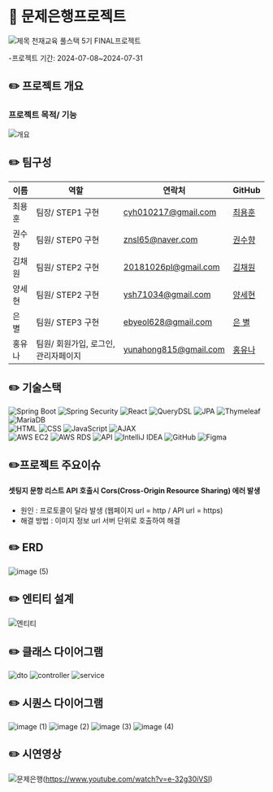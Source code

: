 # 📒 문제은행프로젝트 
![제목](https://github.com/user-attachments/assets/6ed0b36f-e492-4ba2-b2f9-898ff4c6c2d9)
천재교육 풀스택 5기 FINAL프로젝트 

-프로젝트 기간: 2024-07-08~2024-07-31

## ✏️ 프로젝트 개요
###  프로젝트 목적/ 기능

![개요](https://github.com/user-attachments/assets/d6b32a3c-ca89-4dae-9829-5d9708b2862b)


## ✏️ 팀구성

| 이름 | 역할 | 연락처 | GitHub |
|------|-----------------------|---------------|---------------|
| 최용훈 | 팀장/ STEP1 구현 | cyh010217@gmail.com | [최용훈](https://github.com/yh010217) |
| 권수향 | 팀원/ STEP0 구현 | znsl65@naver.com | [권수향](https://github.com/Suhayng) |
| 김채원 | 팀원/ STEP2 구현 | 20181026pl@gmail.com | [김채원](https://github.com/HEYWONY) |
| 양세현 | 팀원/ STEP2 구현 | ysh71034@gmail.com | [양세현](https://github.com/ysh71034) |
| 은 별 | 팀원/ STEP3 구현 | ebyeol628@gmail.com | [은 별](https://github.com/Agstarr) |
| 홍유나 | 팀원/ 회원가입, 로그인, 관리자페이지 | yunahong815@gmail.com | [홍유나](https://github.com/yuyuyu1123) |


## ✏️ 기술스택
![Spring Boot](https://img.shields.io/badge/Spring_Boot-6DB33F?style=for-the-badge&logo=spring-boot&logoColor=white)
![Spring Security](https://img.shields.io/badge/Spring_Secyrity-6DB33F?style=for-the-badge&logo=spring-security&logoColor=white)
![React](https://img.shields.io/badge/react-61DAFB?style=for-the-badge&logo=react&logoColor=white)
![QueryDSL](https://img.shields.io/badge/QueryDSL-4E7E5A?style=for-the-badge&logoColor=white)
![JPA](https://img.shields.io/badge/JPA-6DB33F?style=for-the-badge&logo=hibernate&logoColor=white)
![Thymeleaf](https://img.shields.io/badge/Thymeleaf-005F0F?style=for-the-badge&logo=thymeleaf&logoColor=white) 
![MariaDB](https://img.shields.io/badge/MariaDB-003545?style=for-the-badge&logo=mariadb&logoColor=white) <br>
![HTML](https://img.shields.io/badge/HTML5-E34F26?style=for-the-badge&logo=html5&logoColor=white)
![CSS](https://img.shields.io/badge/CSS3-1572B6?style=for-the-badge&logo=css3&logoColor=white)
![JavaScript](https://img.shields.io/badge/JavaScript-F7DF1E?style=for-the-badge&logo=javascript&logoColor=black) 
![AJAX](https://img.shields.io/badge/AJAX-0769AD?style=for-the-badge&logo=ajax&logoColor=white) <br>
![AWS EC2](https://img.shields.io/badge/AWSEC2-FF6F00?style=for-the-badge&logo=amazon-aws&logoColor=white)
![AWS RDS](https://img.shields.io/badge/AWSRDS-FF6F00?style=for-the-badge&logo=amazon-aws&logoColor=white)
![API](https://img.shields.io/badge/API-000000?style=for-the-badge&logo=api&logoColor=white)
![IntelliJ IDEA](https://img.shields.io/badge/IntelliJ_IDEA-000000?style=for-the-badge&logo=intellij-idea&logoColor=white)
![GitHub](https://img.shields.io/badge/GitHub-181717?style=for-the-badge&logo=github&logoColor=white)
![Figma](https://img.shields.io/badge/Figma-F24E1E?style=for-the-badge&logo=figma&logoColor=white)


## ✏️프로젝트 주요이슈
#### 셋팅지 문항 리스트 API 호출시 Cors(Cross-Origin Resource Sharing) 에러 발생

- 원인 :  프로토콜이 달라 발생 (웹페이지  url  =  http  / API url  = https) 
- 해결 방법 : 이미지 정보 url  서버 단위로 호출하여 해결 

##  ✏️ ERD
![image (5)](https://github.com/user-attachments/assets/36362069-5302-4555-894f-a095a2f64e48)


## ✏️ 엔티티 설계
![엔티티](https://github.com/user-attachments/assets/6fd6388b-cbc7-4951-9f47-57642d841efd)

## ✏️ 클래스 다이어그램
![dto](https://github.com/user-attachments/assets/cc862ffe-d721-4547-bc62-2e27757cfde9)
![controller](https://github.com/user-attachments/assets/3a5a3c73-c030-491e-9841-0e240c90a7ea)
![service](https://github.com/user-attachments/assets/bf1f3190-01d2-437e-8f47-dc37a32fc229)


## ✏️ 시퀀스 다이어그램
![image (1)](https://github.com/user-attachments/assets/b5cd95c7-90d2-4207-95a6-82b85937023e)
![image (2)](https://github.com/user-attachments/assets/51c4a83f-9d60-4db9-9ca1-46372e649680)
![image (3)](https://github.com/user-attachments/assets/8631af61-243a-4be2-b8e1-f91165cb84f4)
![image (4)](https://github.com/user-attachments/assets/fca93c27-6a29-4c0d-b776-b42a166aa743)


## ✏️ 시연영상
![문제은행](https://github.com/user-attachments/assets/13b289f7-79e8-486a-b822-9c28ecf56674)(https://www.youtube.com/watch?v=e-32g30iVSI)
